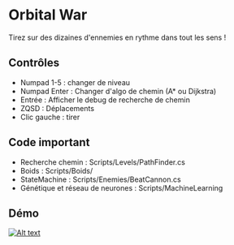 
# Orbital War

Tirez sur des dizaines d'ennemies en rythme dans tout les sens !

## Contrôles

 - Numpad 1-5 : changer de niveau
 - Numpad Enter : Changer d'algo de chemin (A* ou Dijkstra)
 - Entrée : Afficher le debug de recherche de chemin
 - ZQSD : Déplacements
 - Clic gauche : tirer

## Code important

 - Recherche chemin : Scripts/Levels/PathFinder.cs
 - Boids : Scripts/Boids/
 - StateMachine : Scripts/Enemies/BeatCannon.cs
 - Génétique et réseau de neurones : Scripts/MachineLearning

## Démo

[![Alt text](https://img.youtube.com/vi/LgyZ-8K552U/maxresdefault.jpg)](https://www.youtube.com/watch?v=LgyZ-8K552U)